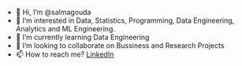 - 👋 Hi, I’m @salmagouda
- 👀 I’m interested in Data, Statistics, Programming, Data Engineering, Analytics and ML Engineering.
- 🌱 I’m currently learning Data Engineering
- 💞️ I’m looking to collaborate on Bussiness and Research Projects
- 📫 How to reach me? [LinkedIn](https://www.linkedin.com/in/salmagouda/)

<!---
salmagouda/salmagouda is a ✨ special ✨ repository because its `README.md` (this file) appears on your GitHub profile.
You can click the Preview link to take a look at your changes.
--->
